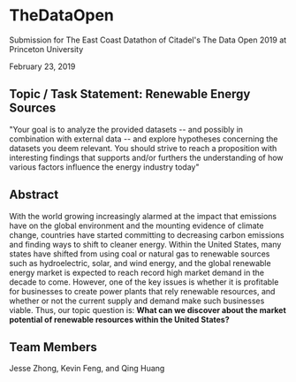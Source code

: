 # TheDataOpen
Submission for The East Coast Datathon of Citadel's The Data Open 2019 at Princeton University

February 23, 2019

## Topic / Task Statement: Renewable Energy Sources
"Your goal is to analyze the provided datasets -- and possibly in combination with external data -- 
and explore hypotheses concerning the datasets you deem relevant. You should strive to reach a 
proposition with interesting findings that supports and/or furthers the understanding of how various 
factors influence the energy industry today"

## Abstract
With the world growing increasingly alarmed at the impact that emissions have on the global 
environment and the mounting evidence of climate change, countries have started committing
to decreasing carbon emissions and finding ways to shift to cleaner energy. Within the United
States, many states have shifted from using coal or natural gas to renewable sources such as
hydroelectric, solar, and wind energy, and the global renewable energy market is expected
to reach record high market demand in the decade to come.
However, one of the key issues is whether it is profitable for businesses to create power plants
that rely renewable resources, and whether or not the current supply and demand make such
businesses viable. Thus, our topic question is: **What can we discover about the market
potential of renewable resources within the United States?**

## Team Members
Jesse Zhong, Kevin Feng, and Qing Huang
